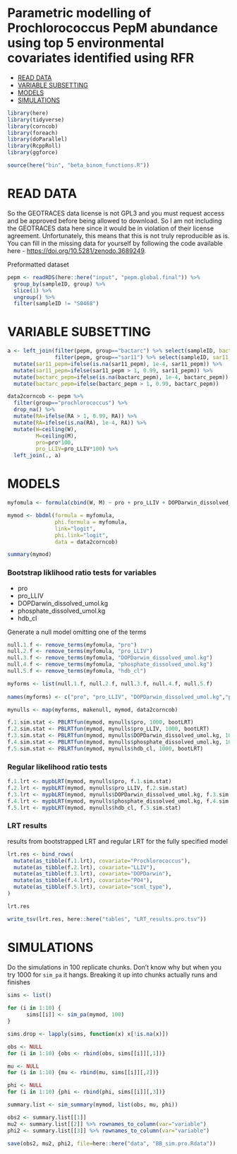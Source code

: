 Parametric modelling of Prochlorococcus PepM abundance using top 5
environmental covariates identified using RFR
================

  - [READ DATA](#read-data)
  - [VARIABLE SUBSETTING](#variable-subsetting)
  - [MODELS](#models)
  - [SIMULATIONS](#simulations)

``` r
library(here)
library(tidyverse)
library(corncob)
library(foreach)
library(doParallel)
library(RcppRoll)
library(ggforce)
```

``` r
source(here("bin", "beta_binom_functions.R"))
```

# READ DATA

So the GEOTRACES data license is not GPL3 and you must request access
and be approved before being allowed to download. So I am not including
the GEOTRACES data here since it would be in violation of their license
agreement. Unfortunately, this means that this is not truly reproducible
as is. You can fill in the missing data for yourself by following the
code available here - <https://doi.org/10.5281/zenodo.3689249>.

Preformatted dataset

``` r
pepm <- readRDS(here::here("input", "pepm.global.final")) %>%
  group_by(sampleID, group) %>% 
  slice(1) %>%
  ungroup() %>%
  filter(sampleID != "S0468")
```

# VARIABLE SUBSETTING

``` r
a <- left_join(filter(pepm, group=="bactarc") %>% select(sampleID, bactarc_pepm=RA),
               filter(pepm, group=="sar11") %>% select(sampleID, sar11_pepm=RA)) %>%
  mutate(sar11_pepm=ifelse(is.na(sar11_pepm), 1e-4, sar11_pepm)) %>%
  mutate(sar11_pepm=ifelse(sar11_pepm > 1, 0.99, sar11_pepm)) %>%
  mutate(bactarc_pepm=ifelse(is.na(bactarc_pepm), 1e-4, bactarc_pepm)) %>%
  mutate(bactarc_pepm=ifelse(bactarc_pepm > 1, 0.99, bactarc_pepm))

data2corncob <- pepm %>%
  filter(group=="prochlorococcus") %>%
  drop_na() %>%
  mutate(RA=ifelse(RA > 1, 0.99, RA)) %>%
  mutate(RA=ifelse(is.na(RA), 1e-4, RA)) %>%
  mutate(W=ceiling(W),
         M=ceiling(M), 
         pro=pro*100,
         pro_LLIV=pro_LLIV*100) %>%
  left_join(., a)
```

# MODELS

``` r
myfomula <- formula(cbind(W, M) ~ pro + pro_LLIV + DOPDarwin_dissolved_umol.kg + phosphate_dissolved_umol.kg + hdb_cl) 

mymod <- bbdml(formula = myfomula,
               phi.formula = myfomula,
               link="logit",
               phi.link="logit",
               data = data2corncob)

summary(mymod)
```

### Bootstrap liklihood ratio tests for variables

  - pro
  - pro\_LLIV
  - DOPDarwin\_dissolved\_umol.kg
  - phosphate\_dissolved\_umol.kg
  - hdb\_cl

Generate a null model omitting one of the terms

``` r
null.1.f <- remove_terms(myfomula, "pro")
null.2.f <- remove_terms(myfomula, "pro_LLIV")
null.3.f <- remove_terms(myfomula, "DOPDarwin_dissolved_umol.kg")
null.4.f <- remove_terms(myfomula, "phosphate_dissolved_umol.kg")
null.5.f <- remove_terms(myfomula, "hdb_cl")

myforms <- list(null.1.f, null.2.f, null.3.f, null.4.f, null.5.f)
      
names(myforms) <- c("pro", "pro_LLIV", "DOPDarwin_dissolved_umol.kg","phosphate_dissolved_umol.kg", "hdb_cl")

mynulls <- map(myforms, makenull, mymod, data2corncob)
```

``` r
f.1.sim.stat <- PBLRTfun(mymod, mynulls$pro, 1000, bootLRT)
f.2.sim.stat <- PBLRTfun(mymod, mynulls$pro_LLIV, 1000, bootLRT)
f.3.sim.stat <- PBLRTfun(mymod, mynulls$DOPDarwin_dissolved_umol.kg, 1000, bootLRT)
f.4.sim.stat <- PBLRTfun(mymod, mynulls$phosphate_dissolved_umol.kg, 1000, bootLRT)
f.5.sim.stat <- PBLRTfun(mymod, mynulls$hdb_cl, 1000, bootLRT)
```

### Regular likelihood ratio tests

``` r
f.1.lrt <- mypbLRT(mymod, mynulls$pro, f.1.sim.stat)
f.2.lrt <- mypbLRT(mymod, mynulls$pro_LLIV, f.2.sim.stat)
f.3.lrt <- mypbLRT(mymod, mynulls$DOPDarwin_dissolved_umol.kg, f.3.sim.stat)
f.4.lrt <- mypbLRT(mymod, mynulls$phosphate_dissolved_umol.kg, f.4.sim.stat)
f.5.lrt <- mypbLRT(mymod, mynulls$hdb_cl, f.5.sim.stat)
```

### LRT results

results from bootstrapped LRT and regular LRT for the fully specified
model

``` r
lrt.res <- bind_rows(
  mutate(as_tibble(f.1.lrt), covariate="Prochlorococcus"),
  mutate(as_tibble(f.2.lrt), covariate="LLIV"),
  mutate(as_tibble(f.3.lrt), covariate="DOPDarwin"),
  mutate(as_tibble(f.4.lrt), covariate="PO4"),
  mutate(as_tibble(f.5.lrt), covariate="scml_type"),
)

lrt.res

write_tsv(lrt.res, here::here("tables", "LRT_results.pro.tsv"))
```

# SIMULATIONS

Do the simulations in 100 replicate chunks. Don’t know why but when you
try 1000 for `sim_pa` it hangs. Breaking it up into chunks actually runs
and finishes

``` r
sims <- list()
  
for (i in 1:10) {
      sims[[i]] <- sim_pa(mymod, 100)
}

sims.drop <- lapply(sims, function(x) x[!is.na(x)])
```

``` r
obs <- NULL
for (i in 1:10) {obs <- rbind(obs, sims[[i]][,1])}

mu <- NULL
for (i in 1:10) {mu <- rbind(mu, sims[[i]][,2])}

phi <- NULL
for (i in 1:10) {phi <- rbind(phi, sims[[i]][,3])}

summary.list <- sim_summary(mymod, list(obs, mu, phi))

obs2 <- summary.list[[1]]
mu2 <- summary.list[[2]] %>% rownames_to_column(var="variable")
phi2 <- summary.list[[3]] %>% rownames_to_column(var="variable")

save(obs2, mu2, phi2, file=here::here("data", "BB_sim.pro.Rdata"))
```

